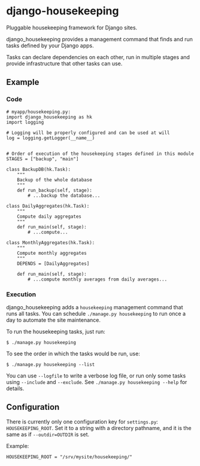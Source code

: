 # django-housekeeping

Pluggable housekeeping framework for Django sites.

django\_housekeeping provides a management command that finds and run tasks
defined by your Django apps.

Tasks can declare dependencies on each other, run in multiple stages and
provide infrastructure that other tasks can use.

## Example

### Code

    # myapp/housekeeping.py:
    import django_housekeeping as hk
    import logging

    # Logging will be properly configured and can be used at will
    log = logging.getLogger(__name__)


    # Order of execution of the housekeeping stages defined in this module
    STAGES = ["backup", "main"]

    class BackupDB(hk.Task):
        """
        Backup of the whole database
        """
        def run_backup(self, stage):
            # ...backup the database...

    class DailyAggregates(hk.Task):
        """
        Compute daily aggregates
        """
        def run_main(self, stage):
            # ...compute...

    class MonthlyAggregates(hk.Task):
        """
        Compute monthly aggregates
        """
        DEPENDS = [DailyAggregates]

        def run_main(self, stage):
            # ...compute monthly averages from daily averages...

### Execution

django\_housekeeping adds a `housekeeping` management command that runs all
tasks. You can schedule `./manage.py housekeeping` to run once a day to
automate the site maintenance.

To run the housekeeping tasks, just run:

    $ ./manage.py housekeeping

To see the order in which the tasks would be run, use:

    $ ./manage.py housekeeping --list

You can use `--logfile` to write a verbose log file, or run only some tasks
using `--include` and `--exclude`. See `./manage.py housekeeping --help` for
details.


## Configuration

There is currently only one configuration key for `settings.py`:
`HOUSEKEEPING_ROOT`. Set it to a string with a directory pathname, and it is
the same as if `--outdir=OUTDIR` is set.

Example:

	HOUSEKEEPING_ROOT = "/srv/mysite/housekeeping/"
